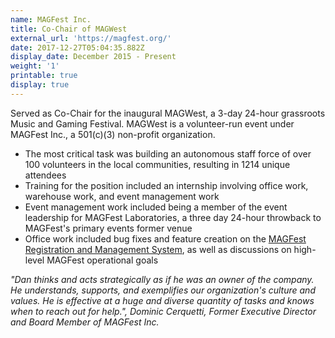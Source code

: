 ```yaml
---
name: MAGFest Inc.
title: Co-Chair of MAGWest
external_url: 'https://magfest.org/'
date: 2017-12-27T05:04:35.882Z
display_date: December 2015 - Present
weight: '1'
printable: true
display: true
---
```

Served as Co-Chair for the inaugural MAGWest, a 3-day 24-hour grassroots Music and Gaming Festival. MAGWest is a volunteer-run event under MAGFest Inc., a 501(c)(3) non-profit organization.

* The most critical task was building an autonomous staff force of over 100 volunteers in the local communities, resulting in 1214 unique attendees
* Training for the position included an internship involving office work, warehouse work, and event management work
* Event management work included being a member of the event leadership for MAGFest Laboratories, a three day 24-hour throwback to MAGFest's primary events former venue
* Office work included bug fixes and feature creation on the [MAGFest Registration and Management System](https://github.com/magfest/ubersystem), as well as discussions on high-level MAGFest operational goals

_"Dan thinks and acts strategically as if he was an owner of the company. He understands, supports, and exemplifies our organization's culture and values. He is effective at a huge and diverse quantity of tasks and knows when to reach out for help.", Dominic Cerquetti, Former Executive Director and Board Member of MAGFest Inc._
